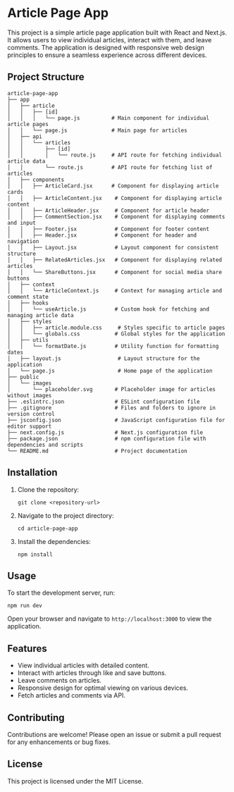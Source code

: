 # Article Page App

This project is a simple article page application built with React and Next.js. It allows users to view individual articles, interact with them, and leave comments. The application is designed with responsive web design principles to ensure a seamless experience across different devices.

## Project Structure

```
article-page-app
├── app
│   ├── article
│   │   ├── [id]
│   │   │   └── page.js          # Main component for individual article pages
│   │   └── page.js              # Main page for articles
│   ├── api
│   │   └── articles
│   │       ├── [id]
│   │       │   └── route.js     # API route for fetching individual article data
│   │       └── route.js         # API route for fetching list of articles
│   ├── components
│   │   ├── ArticleCard.jsx      # Component for displaying article cards
│   │   ├── ArticleContent.jsx    # Component for displaying article content
│   │   ├── ArticleHeader.jsx     # Component for article header
│   │   ├── CommentSection.jsx    # Component for displaying comments and input
│   │   ├── Footer.jsx            # Component for footer content
│   │   ├── Header.jsx            # Component for header and navigation
│   │   ├── Layout.jsx            # Layout component for consistent structure
│   │   ├── RelatedArticles.jsx   # Component for displaying related articles
│   │   └── ShareButtons.jsx      # Component for social media share buttons
│   ├── context
│   │   └── ArticleContext.js     # Context for managing article and comment state
│   ├── hooks
│   │   └── useArticle.js         # Custom hook for fetching and managing article data
│   ├── styles
│   │   ├── article.module.css     # Styles specific to article pages
│   │   └── globals.css           # Global styles for the application
│   ├── utils
│   │   └── formatDate.js         # Utility function for formatting dates
│   ├── layout.js                  # Layout structure for the application
│   └── page.js                    # Home page of the application
├── public
│   └── images
│       └── placeholder.svg       # Placeholder image for articles without images
├── .eslintrc.json                # ESLint configuration file
├── .gitignore                    # Files and folders to ignore in version control
├── jsconfig.json                 # JavaScript configuration file for editor support
├── next.config.js                # Next.js configuration file
├── package.json                  # npm configuration file with dependencies and scripts
└── README.md                     # Project documentation
```

## Installation

1. Clone the repository:
   ```
   git clone <repository-url>
   ```

2. Navigate to the project directory:
   ```
   cd article-page-app
   ```

3. Install the dependencies:
   ```
   npm install
   ```

## Usage

To start the development server, run:
```
npm run dev
```

Open your browser and navigate to `http://localhost:3000` to view the application.

## Features

- View individual articles with detailed content.
- Interact with articles through like and save buttons.
- Leave comments on articles.
- Responsive design for optimal viewing on various devices.
- Fetch articles and comments via API.

## Contributing

Contributions are welcome! Please open an issue or submit a pull request for any enhancements or bug fixes.

## License

This project is licensed under the MIT License.